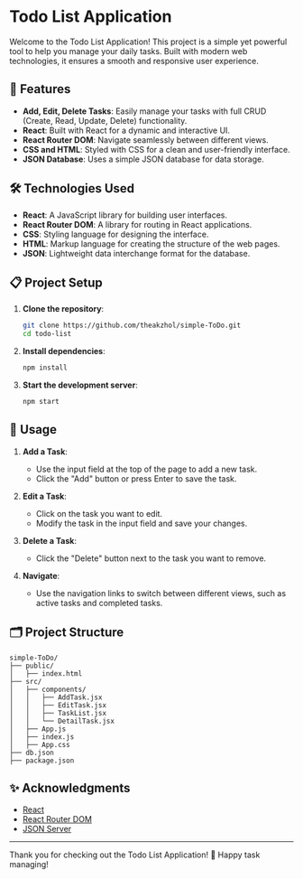 # Todo List Application

Welcome to the Todo List Application! This project is a simple yet powerful tool to help you manage your daily tasks. Built with modern web technologies, it ensures a smooth and responsive user experience.

## 🚀 Features

- **Add, Edit, Delete Tasks**: Easily manage your tasks with full CRUD (Create, Read, Update, Delete) functionality.
- **React**: Built with React for a dynamic and interactive UI.
- **React Router DOM**: Navigate seamlessly between different views.
- **CSS and HTML**: Styled with CSS for a clean and user-friendly interface.
- **JSON Database**: Uses a simple JSON database for data storage.

## 🛠️ Technologies Used

- **React**: A JavaScript library for building user interfaces.
- **React Router DOM**: A library for routing in React applications.
- **CSS**: Styling language for designing the interface.
- **HTML**: Markup language for creating the structure of the web pages.
- **JSON**: Lightweight data interchange format for the database.

## 📋 Project Setup

1. **Clone the repository**:
    ```bash
    git clone https://github.com/theakzhol/simple-ToDo.git
    cd todo-list
    ```

2. **Install dependencies**:
    ```bash
    npm install
    ```

3. **Start the development server**:
    ```bash
    npm start
    ```

## 📖 Usage

1. **Add a Task**:
   - Use the input field at the top of the page to add a new task.
   - Click the "Add" button or press Enter to save the task.

2. **Edit a Task**:
   - Click on the task you want to edit.
   - Modify the task in the input field and save your changes.

3. **Delete a Task**:
   - Click the "Delete" button next to the task you want to remove.

4. **Navigate**:
   - Use the navigation links to switch between different views, such as active tasks and completed tasks.

## 🗂️ Project Structure

```
simple-ToDo/
├── public/
│   ├── index.html
├── src/
│   ├── components/
│   │   ├── AddTask.jsx
│   │   ├── EditTask.jsx
│   │   ├── TaskList.jsx
│   │   └── DetailTask.jsx
│   ├── App.js
│   ├── index.js
│   ├── App.css
├── db.json
├── package.json
```

## ✨ Acknowledgments

- [React](https://reactjs.org/)
- [React Router DOM](https://reactrouter.com/)
- [JSON Server](https://github.com/typicode/json-server)

---

Thank you for checking out the Todo List Application! 🎉 Happy task managing!

